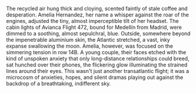 The recycled air hung thick and cloying, scented faintly of stale coffee and desperation.  Amelia Hernandez, her name a whisper against the roar of the engines, adjusted the tiny, almost imperceptible tilt of her headset.  The cabin lights of Avianca Flight 472, bound for Medellín from Madrid, were dimmed to a soothing, almost sepulchral, blue.  Outside, somewhere beyond the impenetrable aluminium skin, the Atlantic stretched, a vast, inky expanse swallowing the moon.  Amelia, however, was focused on the simmering tension in row 14B.  A young couple, their faces etched with the kind of unspoken anxiety that only long-distance relationships could breed, sat hunched over their phones, the flickering glow illuminating the strained lines around their eyes.  This wasn't just another transatlantic flight; it was a microcosm of anxieties, hopes, and silent dramas playing out against the backdrop of a breathtaking, indifferent sky.
